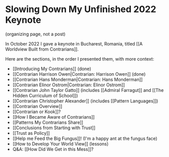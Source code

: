 # Slowing Down My Unfinished 2022 Keynote
(organizing page, not a post) 

In October 2022 I gave a keynote in Bucharest, Romania, titled [[A Worldview Built from Contrarians]]. 

Here are the sections, in the order I presented them, with more context: 

- [[Introducing My Contrarians]] (done) 
- [[Contrarian Harrison Owen|Contrarian: Harrison Owen]] (done) 
- [[Contrarian Hans Monderman|Contrarian: Hans Monderman]] 
- [[Contrarian Elinor Ostrom|Contrarian: Elinor Ostrom]] 
- [[Contrarian John Taylor Gatto]] (includes [[Admiral Farragut]] and [[The Hidden Curriculum of School]])
- [[Contrarian Christopher Alexander]] (includes [[Pattern Languages]]) 
- [[Contrarian Overview]] 
- [[Contrarian or Kook]]? 
- [[How I Became Aware of Contrarians]] 
- [[Patterns My Contrarians Share]] 
- [[Conclusions from Starting with Trust]] 
- [[Trust as Policy]] 
- [[Help me Feed the Big Fungus]]! (I'm a happy ant at the fungus face) 
- [[How to Develop Your World View]] (lessons) 
- Q&A: [[How Did We Get in this Mess]]? 


